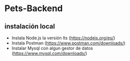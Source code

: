 # Pets-Backend
 
instalación local
------------

* Instala Node.js la versión lts (https://nodejs.org/es/)
* Instala Postman (https://www.postman.com/downloads/)
* Instalar Mysql con algun gestor de datos (https://www.mysql.com/downloads/) 